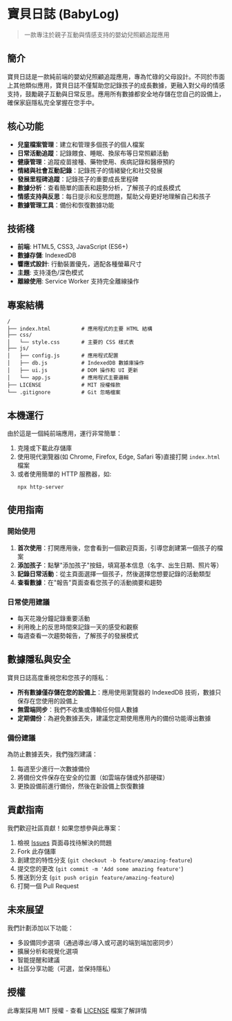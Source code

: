 # 寶貝日誌 (BabyLog)

> 一款專注於親子互動與情感支持的嬰幼兒照顧追蹤應用

## 簡介

寶貝日誌是一款純前端的嬰幼兒照顧追蹤應用，專為忙碌的父母設計。不同於市面上其他類似應用，寶貝日誌不僅幫助您記錄孩子的成長數據，更融入對父母的情感支持，鼓勵親子互動與日常反思。應用所有數據都安全地存儲在您自己的設備上，確保家庭隱私完全掌握在您手中。

## 核心功能

- **兒童檔案管理**：建立和管理多個孩子的個人檔案
- **日常活動追蹤**：記錄餵食、睡眠、換尿布等日常照顧活動
- **健康管理**：追蹤疫苗接種、藥物使用、疾病記錄和醫療預約
- **情緒與社會互動記錄**：記錄孩子的情緒變化和社交發展
- **發展里程碑追蹤**：記錄孩子的重要成長里程碑
- **數據分析**：查看簡單的圖表和趨勢分析，了解孩子的成長模式
- **情感支持與反思**：每日提示和反思問題，幫助父母更好地理解自己和孩子
- **數據管理工具**：備份和恢復數據功能

## 技術棧

- **前端**: HTML5, CSS3, JavaScript (ES6+)
- **數據存儲**: IndexedDB
- **響應式設計**: 行動裝置優先，適配各種螢幕尺寸
- **主題**: 支持淺色/深色模式
- **離線使用**: Service Worker 支持完全離線操作

## 專案結構

```
/
├── index.html          # 應用程式的主要 HTML 結構
├── css/
│   └── style.css       # 主要的 CSS 樣式表
├── js/
│   ├── config.js       # 應用程式配置
│   ├── db.js           # IndexedDB 數據庫操作
│   ├── ui.js           # DOM 操作和 UI 更新
│   └── app.js          # 應用程式主要邏輯
├── LICENSE             # MIT 授權條款
└── .gitignore          # Git 忽略檔案
```

## 本機運行

由於這是一個純前端應用，運行非常簡單：

1. 克隆或下載此存儲庫
2. 使用現代瀏覽器(如 Chrome, Firefox, Edge, Safari 等)直接打開 `index.html` 檔案
3. 或者使用簡單的 HTTP 服務器，如:
   ```
   npx http-server
   ```

## 使用指南

### 開始使用

1. **首次使用**：打開應用後，您會看到一個歡迎頁面，引導您創建第一個孩子的檔案
2. **添加孩子**：點擊"添加孩子"按鈕，填寫基本信息（名字、出生日期、照片等）
3. **記錄日常活動**：從主頁面選擇一個孩子，然後選擇您想要記錄的活動類型
4. **查看數據**：在"報告"頁面查看您孩子的活動摘要和趨勢

### 日常使用建議

- 每天花幾分鐘記錄重要活動
- 利用晚上的反思時間來記錄一天的感受和觀察
- 每週查看一次趨勢報告，了解孩子的發展模式

## 數據隱私與安全

寶貝日誌高度重視您和您孩子的隱私：

- **所有數據僅存儲在您的設備上**：應用使用瀏覽器的 IndexedDB 技術，數據只保存在您使用的設備上
- **無雲端同步**：我們不收集或傳輸任何個人數據
- **定期備份**：為避免數據丟失，建議您定期使用應用內的備份功能導出數據

### 備份建議

為防止數據丟失，我們強烈建議：
1. 每週至少進行一次數據備份
2. 將備份文件保存在安全的位置（如雲端存儲或外部硬碟）
3. 更換設備前進行備份，然後在新設備上恢復數據

## 貢獻指南

我們歡迎社區貢獻！如果您想參與此專案：

1. 檢視 [Issues](https://github.com/yourusername/babylog/issues) 頁面尋找待解決的問題
2. Fork 此存儲庫
3. 創建您的特性分支 (`git checkout -b feature/amazing-feature`)
4. 提交您的更改 (`git commit -m 'Add some amazing feature'`)
5. 推送到分支 (`git push origin feature/amazing-feature`)
6. 打開一個 Pull Request

## 未來展望

我們計劃添加以下功能：

- 多設備同步選項（通過導出/導入或可選的端到端加密同步）
- 擴展分析和視覺化選項
- 智能提醒和建議
- 社區分享功能（可選，並保持隱私）

## 授權

此專案採用 MIT 授權 - 查看 [LICENSE](LICENSE) 檔案了解詳情